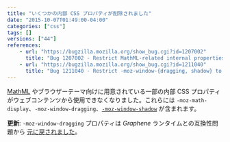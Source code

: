 ```yaml
---
title: "いくつかの内部 CSS プロパティが削除されました"
date: "2015-10-07T01:49:00-04:00"
categories: ["css"]
tags: []
versions: ["44"]
references:
    - url: "https://bugzilla.mozilla.org/show_bug.cgi?id=1207002"
      title: "Bug 1207002 - Restrict MathML-related internal properties to only be accessible in UA sheets"
    - url: "https://bugzilla.mozilla.org/show_bug.cgi?id=1211040"
      title: "Bug 1211040 - Restrict -moz-window-{dragging, shadow} to chrome only"
---
```

[MathML](https://developer.mozilla.org/ja/docs/Web/MathML) やブラウザーテーマ向けに用意されている一部の内部 CSS プロパティがウェブコンテンツから使用できなくなりました。これらには `-moz-math-display`、`-moz-window-dragging`、[`-moz-window-shadow`](https://developer.mozilla.org/ja/docs/Web/CSS/-moz-window-shadow) が含まれます。

**更新**: `-moz-window-dragging` プロパティは *Graphene* ランタイムとの互換性問題から [元に戻されました](https://bugzilla.mozilla.org/show_bug.cgi?id=1212607)。
